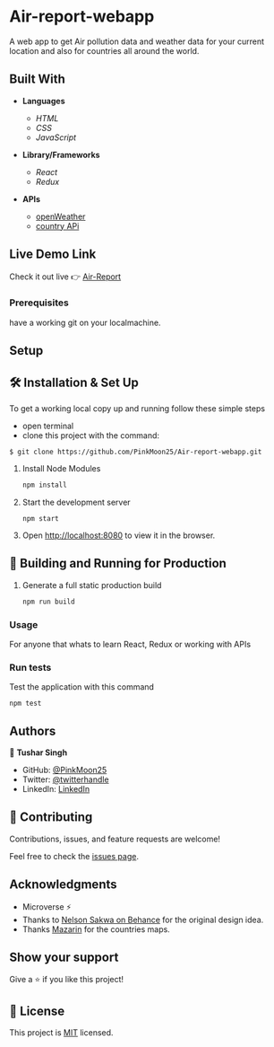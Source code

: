 # Air-report-webapp

A web app to get Air pollution data and weather data for your current location and also for countries all around the world.

## Built With

- **Languages**

  - *HTML*
  - *CSS*
  - *JavaScript*

- **Library/Frameworks**
   - *React*
   - *Redux*

- **APIs**
    - [openWeather](https://openweathermap.org/api)
    - [country APi](https://restcountries.com/)
 
## Live Demo Link

   Check it out live :point_right: [Air-Report](https://pinkmoon25.github.io/Air-report-webapp/)

### Prerequisites

have a working git on your localmachine.

## Setup


## 🛠 Installation & Set Up
To get a working local copy up and running follow these simple steps

- open terminal
- clone this project with the command:

```
$ git clone https://github.com/PinkMoon25/Air-report-webapp.git
```
1. Install Node Modules

   ```sh
   npm install
   ```

2. Start the development server

   ```
   npm start
   ```

3. Open [http://localhost:8080](http://localhost:8080) to view it in the browser.

## 🚀 Building and Running for Production

1. Generate a full static production build

   ```sh
   npm run build
   ```
### Usage
For anyone that whats to learn React, Redux or working with APIs

### Run tests

Test the application with this command

```
npm test
```

## Authors

👤 **Tushar Singh**

- GitHub: [@PinkMoon25](https://github.com/PinkMoon25/)
- Twitter: [@twitterhandle](https://twitter.com/TusharS90674484)
- LinkedIn: [LinkedIn](https://www.linkedin.com/in/meet-tushar-singh/)
 
## 🤝 Contributing

Contributions, issues, and feature requests are welcome!

Feel free to check the [issues page](https://github.com/PinkMoon25/Math-magicians/issues/).

## Acknowledgments

- Microverse ⚡
- Thanks to [Nelson Sakwa on Behance](https://www.behance.net/sakwadesignstudio) for the original design idea.
- Thanks [Mazarin](https://github.com/djaiss/mapsicon) for the countries maps.

## Show your support

Give a ⭐️ if you like this project!

## 📝 License

This project is [MIT](./LICENSE) licensed.
